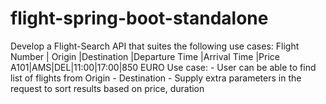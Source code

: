 # flight-spring-boot-standalone
Develop a Flight-Search API that suites the following  use cases: Flight Number | Origin |Destination |Departure Time |Arrival Time |Price A101|AMS|DEL|11:00|17:00|850 EURO Use case:  - User can be able to find list of flights from Origin - Destination - Supply extra parameters in the request to sort results based on price, duration
